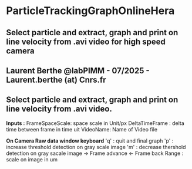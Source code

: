 # ParticleTrackingGraphOnlineHera
## Select particle and extract, graph and print on line velocity from .avi video for high speed camera
## Laurent Berthe @labPIMM - 07/2025 - Laurent.berthe (at) Cnrs.fr
## Select particle and extract, graph and print on line velocity from .avi video. 
**Inputs :** 
  FrameSpaceScale: space scale in Unit/px
  DeltaTimeFrame : delta time between frame in time uit
  VideoName: Name of Video file 

**On Camera Raw data window keyboard** 
  'q' : quit and final graph
  'p' : increase threshold detection on gray scale image 
  'm' : decrease thershold detection on gray sacale image
   -> Frame advance
   <- Frame back
   Range : scale on image in um
